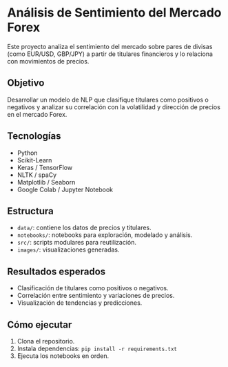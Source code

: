 # Análisis de Sentimiento del Mercado Forex

Este proyecto analiza el sentimiento del mercado sobre pares de divisas (como EUR/USD, GBP/JPY) a partir de titulares financieros y lo relaciona con movimientos de precios.

##  Objetivo
Desarrollar un modelo de NLP que clasifique titulares como positivos o negativos y analizar su correlación con la volatilidad y dirección de precios en el mercado Forex.

##  Tecnologías
- Python
- Scikit-Learn
- Keras / TensorFlow
- NLTK / spaCy
- Matplotlib / Seaborn
- Google Colab / Jupyter Notebook

##  Estructura
- `data/`: contiene los datos de precios y titulares.
- `notebooks/`: notebooks para exploración, modelado y análisis.
- `src/`: scripts modulares para reutilización.
- `images/`: visualizaciones generadas.

##  Resultados esperados
- Clasificación de titulares como positivos o negativos.
- Correlación entre sentimiento y variaciones de precios.
- Visualización de tendencias y predicciones.

##  Cómo ejecutar
1. Clona el repositorio.
2. Instala dependencias: `pip install -r requirements.txt`
3. Ejecuta los notebooks en orden.

